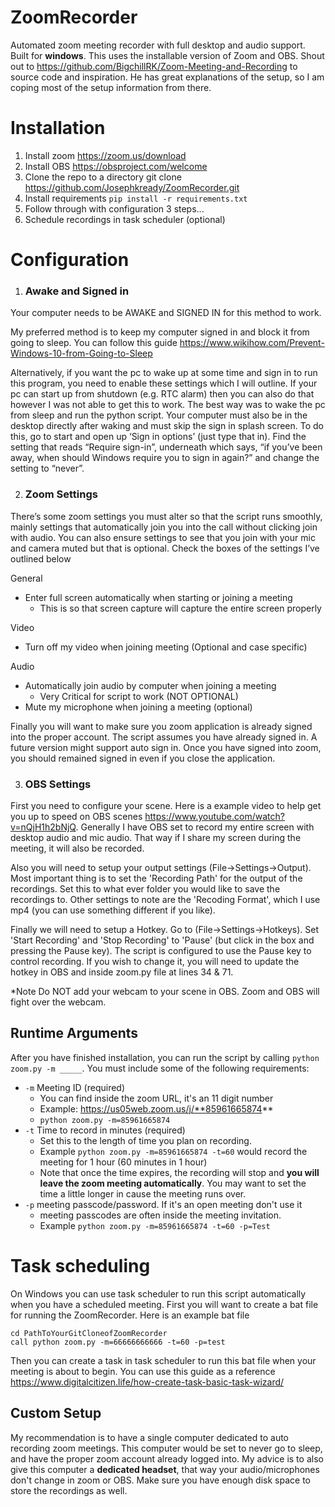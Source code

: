 # ZoomRecorder
Automated zoom meeting recorder with full desktop and audio support. Built for **windows**. This uses the installable version of Zoom and OBS. Shout out to https://github.com/BigchillRK/Zoom-Meeting-and-Recording to source code and inspiration. He has great explanations of the setup, so I am coping most of the setup information from there. 


# Installation
1. Install zoom https://zoom.us/download
2. Install OBS https://obsproject.com/welcome
3. Clone the repo to a directory
    git clone https://github.com/Josephkready/ZoomRecorder.git
4. Install requirements `pip install -r requirements.txt`
5. Follow through with configuration 3 steps...
6. Schedule recordings in task scheduler (optional)

# Configuration

1. ### Awake and Signed in
Your computer needs to be AWAKE and SIGNED IN for this method to work.

My preferred method is to keep my computer signed in and block it from going to sleep. You can follow this guide https://www.wikihow.com/Prevent-Windows-10-from-Going-to-Sleep

Alternatively, if you want the pc to wake up at some time and sign in to run this program, you need to enable these settings which I will outline. If your pc can start up from shutdown (e.g. RTC alarm) then you can also do that however I was not able to get this to work. The best way was to wake the pc from sleep and run the python script. Your computer must also be in the desktop directly after waking and must skip the sign in splash screen. To do this, go to start and open up ‘Sign in options’ (just type that in). Find the setting that reads “Require sign-in”, underneath which says, “if you’ve been away, when should Windows require you to sign in again?” and change the setting to “never”.

2. ### Zoom Settings
 There’s some zoom settings you must alter so that the script runs smoothly, mainly settings that automatically join you into the call without clicking join with audio. You can also ensure settings to see that you join with your mic and camera muted but that is optional. Check the boxes of the settings I’ve outlined below

General
 -  Enter full screen automatically when starting or joining a meeting
	- This is so that screen capture will capture the entire screen properly

Video
- Turn off my video when joining meeting (Optional and case specific)

Audio
- Automatically join audio by computer when joining a meeting
	- Very Critical for script to work (NOT OPTIONAL)
- Mute my microphone when joining a meeting (optional)

Finally you will want to make sure you zoom application is already signed into the proper account. The script assumes you have already signed in. A future version might support auto sign in. Once you have signed into zoom, you should remained signed in even if you close the application. 

3. ### OBS Settings

First you need to configure your scene. Here is a example video to help get you up to speed on OBS scenes https://www.youtube.com/watch?v=nQjH1h2bNjQ. Generally I have OBS set to record my entire screen with desktop audio and mic audio. That way if I share my screen during the meeting, it will also be recorded. 

Also you will need to setup your output settings (File->Settings->Output). Most important thing is to set the 'Recording Path' for the output of the recordings. Set this to what ever folder you would like to save the recordings to. Other settings to note are the 'Recoding Format', which I use mp4 (you can use something different if you like). 

Finally we will need to setup a Hotkey. Go to (File->Settings->Hotkeys). Set 'Start Recording' and 'Stop Recording' to 'Pause' (but click in the box and pressing the Pause key). The script is configured to use the Pause key to control recording. If you wish to change it, you will need to update the hotkey in OBS and inside zoom.py file at lines 34 & 71. 

*Note Do NOT add your webcam to your scene in OBS. Zoom and OBS will fight over the webcam. 

## Runtime Arguments

After you have finished installation, you can run the script by calling `python zoom.py -m _____`. You must include some of the following requirements: 

- `-m` Meeting ID (required) 
	- You can find inside the zoom URL, it's an 11 digit number
	- Example: https://us05web.zoom.us/j/**85961665874**
	- `python zoom.py -m=85961665874`
- `-t` Time to record in minutes (required)
	- Set this to the length of time you plan on recording. 
	- Example `python zoom.py -m=85961665874 -t=60` would record the meeting for 1 hour (60 minutes in 1 hour)
	- Note that once the time expires, the recording will stop and **you will leave the zoom meeting automatically**. You may want to set the time a little longer in cause the meeting runs over. 
- `-p` meeting passcode/password. If it's an open meeting don't use it
	- meeting passcodes are often inside the meeting invitation.
	- Example `python zoom.py -m=85961665874 -t=60 -p=Test` 

# Task scheduling

On Windows you can use task scheduler to run this script automatically when you have a scheduled meeting. First you will want to create a bat file for running the ZoomRecorder. Here is an example bat file

 

    cd PathToYourGitCloneofZoomRecorder
    call python zoom.py -m=66666666666 -t=60 -p=test
Then you can create a task in task scheduler to run this bat file when your meeting is about to begin. You can use this guide as a reference https://www.digitalcitizen.life/how-create-task-basic-task-wizard/

## Custom Setup

My recommendation is to have a single computer dedicated to auto recording zoom meetings. This computer would be set to never go to sleep, and have the proper zoom account already logged into. My advice is to also give this computer a **dedicated headset**, that way your audio/microphones don't change in zoom or OBS. Make sure you have enough disk space to store the recordings as well. 
